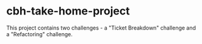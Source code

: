 # cbh-take-home-project
This project contains two challenges - a "Ticket Breakdown" challenge and a "Refactoring" challenge.
